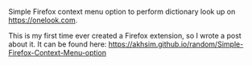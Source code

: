 Simple Firefox context menu option to perform dictionary look up on https://onelook.com.

This is my first time ever created a Firefox extension, so I wrote a post about it. It can be found here: https://akhsim.github.io/random/Simple-Firefox-Context-Menu-option

